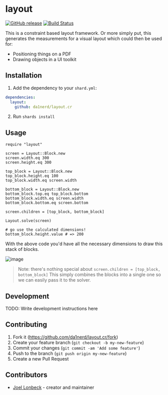 # layout
[![GitHub release](https://img.shields.io/github/release/da1nerd/layout.cr.svg)](https://github.com/da1nerd/layout.cr/releases)
[![Build Status](https://travis-ci.com/da1nerd/layout.cr.svg?branch=main)](https://travis-ci.com/da1nerd/layout.cr)

This is a constraint based layout framework. Or more simply put, this generates the measurements for a visual layout which could then be used for:

* Positioning things on a PDF
* Drawing objects in a UI toolkit

## Installation

1. Add the dependency to your `shard.yml`:

```yaml
dependencies:
  layout:
    github: da1nerd/layout.cr
```

2. Run `shards install`

## Usage

```crystal
require "layout"

screen = Layout::Block.new
screen.width.eq 300
screen.height.eq 300

top_block = Layout::Block.new
top_block.height.eq 100
top_block.width.eq screen.width

bottom_block = Layout::Block.new
bottom_block.top.eq top_block.bottom
bottom_block.width.eq screen.width
bottom_block.bottom.eq screen.bottom

screen.children = [top_block, bottom_block]

Layout.solve(screen)

# go use the calculated dimensions!
bottom_block.height.value # => 200
```

With the above code you'd have all the necessary dimensions to draw this stack of blocks.

![image](https://user-images.githubusercontent.com/166412/95360139-2ecb0980-08f5-11eb-9b1a-d8bf144d52d7.png)

> Note: there's nothing special about `screen.children = [top_block, bottom_block]`
This simply combines the blocks into a single one so we can easily pass it to the solver.

## Development

TODO: Write development instructions here

## Contributing

1. Fork it (<https://github.com/da1nerd/layout.cr/fork>)
2. Create your feature branch (`git checkout -b my-new-feature`)
3. Commit your changes (`git commit -am 'Add some feature'`)
4. Push to the branch (`git push origin my-new-feature`)
5. Create a new Pull Request

## Contributors

- [Joel Lonbeck](https://github.com/da1nerd) - creator and maintainer
